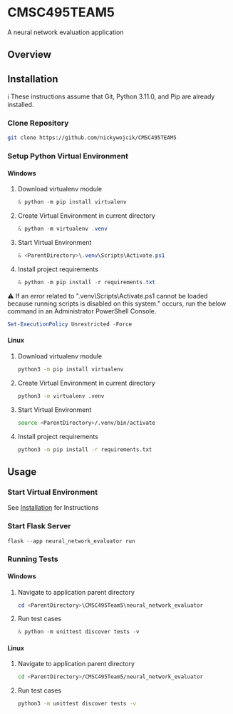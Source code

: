 # CMSC495TEAM5
A neural network evaluation application

## Overview

## Installation

:information_source:
These instructions assume that Git, Python 3.11.0, and Pip are already installed.

### Clone Repository
```bash
git clone https://github.com/nickywojcik/CMSC495TEAM5
```

### Setup Python Virtual Environment

#### Windows
1. Download virtualenv module
   ```PowerShell
   & python -m pip install virtualenv
   ```
2. Create Virtual Environment in current directory
   ```PowerShell
   & python -m virtualenv .venv
   ```
3. Start Virtual Environment
   ```PowerShell
   & <ParentDirectory>\.venv\Scripts\Activate.ps1
   ```
4. Install project requirements
   ```PowerShell
   & python -m pip install -r requirements.txt
   ```

:warning:
   If an error related to ".venv\Scripts\Activate.ps1 cannot be loaded because running scripts is disabled on this system." occurs, run the below command in an Administrator PowerShell Console.
   ```PowerShell
   Set-ExecutionPolicy Unrestricted -Force
   ```

#### Linux
1. Download virtualenv module
   ```bash
   python3 -m pip install virtualenv
   ```
2. Create Virtual Environment in current directory
   ```bash
   python3 -m virtualenv .venv
   ```
3. Start Virtual Environment
   ```bash
   source <ParentDirectory>/.venv/bin/activate
   ```
4. Install project requirements
   ```bash
   python3 -m pip install -r requirements.txt
   ```

## Usage

### Start Virtual Environment
See [Installation](#installation) for Instructions

### Start Flask Server
```python
flask --app neural_network_evaluator run
```

### Running Tests

#### Windows
1. Navigate to application parent directory
   ```PowerShell
   cd <ParentDirectory>\CMSC495Team5\neural_network_evaluator
   ```
2. Run test cases
   ```PowerShell
   & python -m unittest discover tests -v
   ```

#### Linux
1. Navigate to application parent directory
   ```bash
   cd <ParentDirectory>/CMSC495Team5/neural_network_evaluator
   ```
2. Run test cases
   ```bash
   python3 -m unittest discover tests -v
   ```

